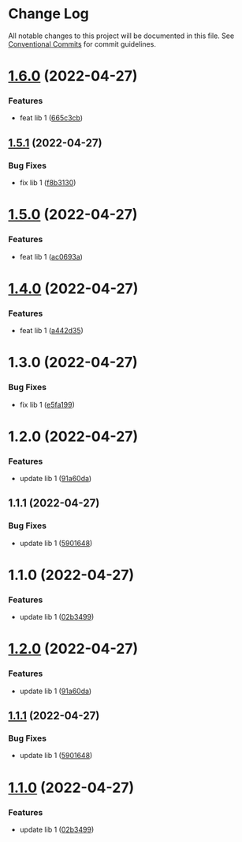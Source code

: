 # Change Log

All notable changes to this project will be documented in this file.
See [Conventional Commits](https://conventionalcommits.org) for commit guidelines.

# [1.6.0](https://github.com/aliaksei-yarmash/lerna-repo/compare/lib-1@1.5.1...lib-1@1.6.0) (2022-04-27)


### Features

* feat lib 1 ([665c3cb](https://github.com/aliaksei-yarmash/lerna-repo/commit/665c3cb5aa4e6221d88a5f6fa1a77f2e07b56421))





## [1.5.1](https://github.com/aliaksei-yarmash/lerna-repo/compare/lib-1@1.5.0...lib-1@1.5.1) (2022-04-27)


### Bug Fixes

* fix lib 1 ([f8b3130](https://github.com/aliaksei-yarmash/lerna-repo/commit/f8b3130c0476dd0aaf2623bcf91fb4055969493b))





# [1.5.0](https://github.com/aliaksei-yarmash/lerna-repo/compare/lib-1@1.4.0...lib-1@1.5.0) (2022-04-27)


### Features

* feat lib 1 ([ac0693a](https://github.com/aliaksei-yarmash/lerna-repo/commit/ac0693a7b442d08e5b52300d0b6ae3150aae7e47))





# [1.4.0](https://github.com/aliaksei-yarmash/lerna-repo/compare/lib-1@1.3.0...lib-1@1.4.0) (2022-04-27)


### Features

* feat lib 1 ([a442d35](https://github.com/aliaksei-yarmash/lerna-repo/commit/a442d3592424451dcf5a1157808b4dd57437d0eb))





# 1.3.0 (2022-04-27)


### Bug Fixes

* fix lib 1 ([e5fa199](https://github.com/aliaksei-yarmash/lerna-repo/commit/e5fa199ceb315b30210798f85b3d3909b75b8ddb))



# 1.2.0 (2022-04-27)


### Features

* update lib 1 ([91a60da](https://github.com/aliaksei-yarmash/lerna-repo/commit/91a60da5c54c4043367196f71999e4a0edff3742))



## 1.1.1 (2022-04-27)


### Bug Fixes

* update lib 1 ([5901648](https://github.com/aliaksei-yarmash/lerna-repo/commit/590164841506348403def621d9b5451b2ee63188))



# 1.1.0 (2022-04-27)


### Features

* update lib 1 ([02b3499](https://github.com/aliaksei-yarmash/lerna-repo/commit/02b3499b9e18f7015f9e4df9c0350c1c9808a2a1))





# [1.2.0](https://github.com/aliaksei-yarmash/lerna-repo/compare/v1.1.1...v1.2.0) (2022-04-27)


### Features

* update lib 1 ([91a60da](https://github.com/aliaksei-yarmash/lerna-repo/commit/91a60da5c54c4043367196f71999e4a0edff3742))





## [1.1.1](https://github.com/aliaksei-yarmash/lerna-repo/compare/v1.1.0...v1.1.1) (2022-04-27)


### Bug Fixes

* update lib 1 ([5901648](https://github.com/aliaksei-yarmash/lerna-repo/commit/590164841506348403def621d9b5451b2ee63188))





# [1.1.0](https://github.com/aliaksei-yarmash/lerna-repo/compare/v1.0.0...v1.1.0) (2022-04-27)


### Features

* update lib 1 ([02b3499](https://github.com/aliaksei-yarmash/lerna-repo/commit/02b3499b9e18f7015f9e4df9c0350c1c9808a2a1))
